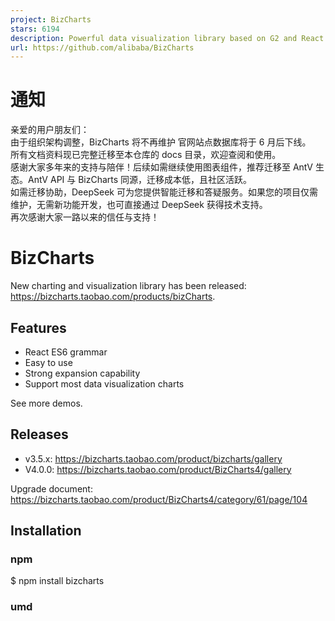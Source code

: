 ```yaml
---
project: BizCharts
stars: 6194
description: Powerful data visualization library based on G2 and React.
url: https://github.com/alibaba/BizCharts
---
```


通知
==

亲爱的用户朋友们：  
由于组织架构调整，BizCharts 将不再维护 官网站点数据库将于 6 月后下线。  
所有文档资料现已完整迁移至本仓库的 docs 目录，欢迎查阅和使用。  
感谢大家多年来的支持与陪伴！后续如需继续使用图表组件，推荐迁移至 AntV 生态。AntV API 与 BizCharts 同源，迁移成本低，且社区活跃。  
如需迁移协助，DeepSeek 可为您提供智能迁移和答疑服务。如果您的项目仅需维护，无需新功能开发，也可直接通过 DeepSeek 获得技术支持。  
再次感谢大家一路以来的信任与支持！

BizCharts
=========

New charting and visualization library has been released: https://bizcharts.taobao.com/products/bizCharts.

Features
--------

-   React ES6 grammar
-   Easy to use
-   Strong expansion capability
-   Support most data visualization charts

See more demos.

Releases
--------

-   v3.5.x: https://bizcharts.taobao.com/product/bizcharts/gallery
-   V4.0.0: https://bizcharts.taobao.com/product/BizCharts4/gallery

Upgrade document: https://bizcharts.taobao.com/product/BizCharts4/category/61/page/104

Installation
------------

### npm

$ npm install bizcharts

### umd

 <script src\="https://unpkg.com/bizcharts@${version}/umd/BizCharts.min.js"\></script\>

### Dev build

$ git clone https://github.com/alibaba/BizCharts.git
$ cd BizCharts
$ npm install
$ npm start
$ npm run build

### Test snapshot

Does not support external network testing right now.

```
tnpm run uitest
```

Usage
-----

Try it out

import {Chart, Axis, Tooltip, Line, Point} from "bizcharts";

const data \= \[...\];

<Chart height\={400} data\={data} forceFit\>
  <Axis name\="temperature" label\={{formatter: val \=> \`${val}°C\`}} />
  <Line position\="month\*temperature" size\={2} color\={'city'} />
  <Point position\="month\*temperature" size\={4} color\={'city'} />
</Chart\>

### FAQ

### How to Contribute

We welcome all contributions. You could submit any ideas as pull requests. Thank you for your interest and have a good time. Please let us know how can we help. Do check out issues for bug reports or suggestions first.

#### Update

G2 decided to terminate the "Experience Improvement Program". In version `@antv/g2@3.4.7`（released at 2018.12.26）and above, all tracking code is removed, no unexpected remote request will be sent while you are using G2. And Bizcharts Upgrade the dependent version the first time at 2018.12.26 24:00.

### License

BizCharts is available under the License MIT.
